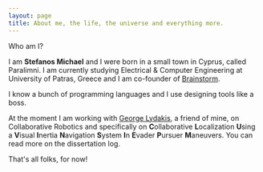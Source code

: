 ```yaml
---
layout: page
title: About me, the life, the universe and everything more.
---
```


<div class="message">
  Who am I?
</div>

I am <strong>Stefanos Michael</strong> and I were born in a small town in Cyprus, called Paralimni. I am currently studying Electrical & Computer Engineering at University of Patras, Greece and I am co-founder of <a href="http://www.thebrainstorm.gr">Brainstorm</a>. 

I know a bunch of programming languages and I use designing tools like a boss.

At the moment I am working with <a href="http://www.ldkge.com">George Lydakis</a>, a friend of mine, on Collaborative Robotics and specifically on <strong>C</strong>ollaborative <strong>L</strong>ocalization <strong>U</strong>sing a <strong>V</strong>isual <strong>I</strong>nertia <strong>N</strong>avigation <strong>S</strong>ystem <strong>I</strong>n <strong>E</strong>vader <strong>P</strong>ursuer <strong>M</strong>aneuvers. You can read more on the dissertation log.

That's all folks, for now!